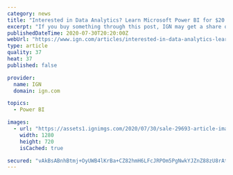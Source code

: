 ```yaml
---
category: news
title: "Interested in Data Analytics? Learn Microsoft Power BI for $20 Today"
excerpt: "If you buy something through this post, IGN may get a share of the sale. For more, learn more."
publishedDateTime: 2020-07-30T20:20:00Z
webUrl: "https://www.ign.com/articles/interested-in-data-analytics-learn-microsoft-power-bi-for-20-today"
type: article
quality: 37
heat: 37
published: false

provider:
  name: IGN
  domain: ign.com

topics:
  - Power BI

images:
  - url: "https://assets1.ignimgs.com/2020/07/30/sale-29693-article-image-1596137138941.jpg?width=1280"
    width: 1280
    height: 720
    isCached: true

secured: "vAkBsABnhBtmj+OyUWB4lKrBa+CZ82hmH6LFcJRPOm5PgNwkYJZnZ88zU8rAtckDaAtV6OYLy9UueXjV4oOyd8XDDRtF5xbBTC5sgjiuSUTnoKgcNu/CxQsMw8TD88Zwl7sdSRryd9b+xABIvmpD8I9IDimTdNXr/YAzY/4T2THWERQydb8h/S4zEv9/4II9sVqNCl8LmpqFRaEYdii4xiJOYKnK3ssREv2ZZiqUCl+g45u/6/tOZiEzleOxpcAVHwrgroZFWB1MptdPh4oUttDB4LV5o+n/abX8JH6Sz2mJPmtCIqDqXEs7MQfY/tLDcwYP6o4pfaq0Br3Rw63zdQ==;QxE3o0DaxseLwNKrpI3TGg=="
---
```


